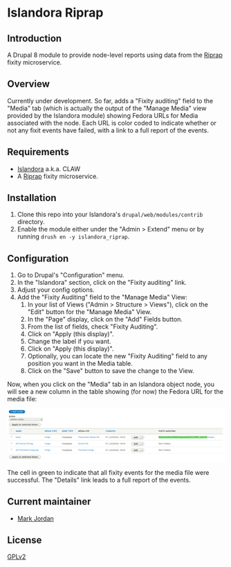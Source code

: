 # Islandora Riprap

## Introduction

A Drupal 8 module to provide node-level reports using data from the [Riprap](https://github.com/mjordan/riprap) fixity microservice.

## Overview

Currently under development. So far, adds a "Fixity auditing" field to the "Media" tab (which is actually the output of the "Manage Media" view provided by the Islandora module) showing Fedora URLs for Media associated with the node. Each URL is color coded to indicate whether or not any fixit events have failed, with a link to a full report of the events.

## Requirements

* [Islandora](https://github.com/Islandora-CLAW/islandora) a.k.a. CLAW
* A [Riprap](https://github.com/mjordan/riprap) fixity microservice.

## Installation

1. Clone this repo into your Islandora's `drupal/web/modules/contrib` directory.
1. Enable the module either under the "Admin > Extend" menu or by running `drush en -y islandora_riprap`.

## Configuration

1. Go to Drupal's "Configuration" menu.
1. In the "Islandora" section, click on the "Fixity auditing" link.
1. Adjust your config options.
1. Add the "Fixity Auditing" field to the "Manage Media" View:
   1. In your list of Views ("Admin > Structure > Views"), click on the "Edit" button for the "Manage Media" View.
   1. In the "Page" display, click on the "Add" Fields button.
   1. From the list of fields, check "Fixity Auditing".
   1. Click on "Apply (this display)".
   1. Change the label if you want.
   1. Click on "Apply (this display)".
   1. Optionally, you can locate the new "Fixity Auditing" field to any position you want in the Media table.
   1. Click on the "Save" button to save the change to the View.

Now, when you click on the "Media" tab in an Islandora object node, you will see a new column in the table showing (for now) the Fedora URL for the media file:

![details](docs/islandora_riprap_details.png)

The cell in green to indicate that all fixity events for the media file were successful. The "Details" link leads to a full report of the events.

## Current maintainer

* [Mark Jordan](https://github.com/mjordan)

## License

[GPLv2](http://www.gnu.org/licenses/gpl-2.0.txt)
